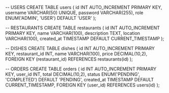 -- USERS
CREATE TABLE users (
  id INT AUTO_INCREMENT PRIMARY KEY,
  username VARCHAR(50) UNIQUE,
  password VARCHAR(255),
  role ENUM('ADMIN', 'USER') DEFAULT 'USER'
);

-- RESTAURANTS
CREATE TABLE restaurants (
  id INT AUTO_INCREMENT PRIMARY KEY,
  name VARCHAR(100),
  description TEXT,
  location VARCHAR(100),
  created_at TIMESTAMP DEFAULT CURRENT_TIMESTAMP
);

-- DISHES
CREATE TABLE dishes (
  id INT AUTO_INCREMENT PRIMARY KEY,
  restaurant_id INT,
  name VARCHAR(100),
  price DECIMAL(10,2),
  FOREIGN KEY (restaurant_id) REFERENCES restaurants(id)
);

-- ORDERS
CREATE TABLE orders (
  id INT AUTO_INCREMENT PRIMARY KEY,
  user_id INT,
  total DECIMAL(10,2),
  status ENUM('PENDING', 'COMPLETED') DEFAULT 'PENDING',
  created_at TIMESTAMP DEFAULT CURRENT_TIMESTAMP,
  FOREIGN KEY (user_id) REFERENCES users(id)
);
